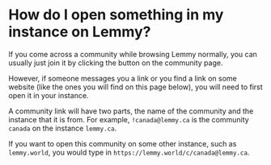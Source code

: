 # How do I open something in my instance on Lemmy?

If you come across a community while browsing Lemmy normally, you can usually just join it by clicking the button on the community page.

However, if someone messages you a link or you find a link on some website (like the ones you will find on this page below), you will need to first open it in your instance.

A community link will have two parts, the name of the community and the instance that it is from. For example, `!canada@lemmy.ca` is the community `canada` on the instance `lemmy.ca`.

If you want to open this community on some other instance, such as `lemmy.world`, you would type in `https://lemmy.world/c/canada@lemmy.ca`.